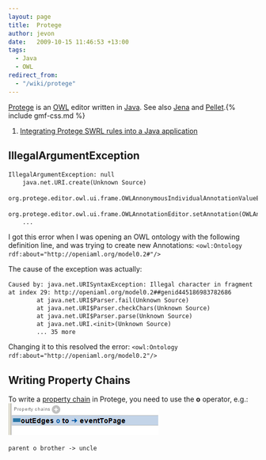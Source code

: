 ```yaml
---
layout: page
title:  Protege
author: jevon
date:   2009-10-15 11:46:53 +13:00
tags:
  - Java
  - OWL
redirect_from:
  - "/wiki/protege"
---
```


[Protege](protege.md) is an [OWL](owl.md) editor written in [Java](java.md). See also [Jena](jena.md) and [Pellet](pellet.md).{% include gmf-css.md %}

1. <a href="http://article.gmane.org/gmane.comp.misc.ontology.protege.owl/30337">Integrating Protege SWRL rules into a Java application</a>

## IllegalArgumentException
```
IllegalArgumentException: null
    java.net.URI.create(Unknown Source)  
    org.protege.editor.owl.ui.frame.OWLAnnonymousIndividualAnnotationValueEditor.setEditedObject(OWLAnnonymousIndividualAnnotationValueEditor.java:88)
    org.protege.editor.owl.ui.frame.OWLAnnotationEditor.setAnnotation(OWLAnnotationEditor.java:132)
    ...
```

I got this error when I was opening an OWL ontology with the following definition line, and was trying to create new Annotations:
`<owl:Ontology rdf:about="http://openiaml.org/model0.2#"/>`

The cause of the exception was actually:

```
Caused by: java.net.URISyntaxException: Illegal character in fragment at index 29: http://openiaml.org/model0.2##genid445186983782686
        at java.net.URI$Parser.fail(Unknown Source)
        at java.net.URI$Parser.checkChars(Unknown Source)
        at java.net.URI$Parser.parse(Unknown Source)
        at java.net.URI.<init>(Unknown Source)
        ... 35 more
```

Changing it to this resolved the error:
`<owl:Ontology rdf:about="http://openiaml.org/model0.2"/>`

## Writing Property Chains

To write a <a href="http://semwebprogramming.org/?p=175">property chain</a> in Protege, you need to use the **o** operator, e.g.:<img src="/img/gmf/protege-chains.png" class="gmf">

`parent o brother -> uncle`
